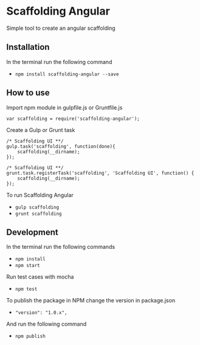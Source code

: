 # Scaffolding Angular

Simple tool to create an angular scaffolding

## Installation

In the terminal run the following command
- `npm install scaffolding-angular --save`

## How to use

Import npm module in gulpfile.js or Gruntfile.js
```
var scaffolding = require('scaffolding-angular');
```

Create a Gulp or Grunt task
```
/* Scaffolding UI **/
gulp.task('scaffolding', function(done){
    scaffolding(__dirname);
});
```

```
/* Scaffolding UI **/
grunt.task.registerTask('scaffolding', 'Scaffolding UI', function() {
    scaffolding(__dirname);
});
```

To run Scaffolding Angular
- `gulp scaffolding`
- `grunt scaffolding`

## Development

In the terminal run the following commands
- `npm install`
- `npm start`

Run test cases with mocha
- `npm test`

To publish the package in NPM change the version in package.json
- `"version": "1.0.x",`

And run the following command
- `npm publish`
